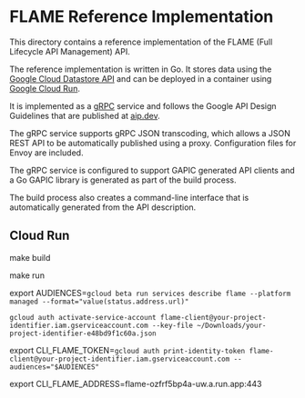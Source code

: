 # FLAME Reference Implementation

This directory contains a reference implementation of the FLAME
(Full Lifecycle API Management) API. 

The reference implementation is written in Go. 
It stores data using the [Google Cloud Datastore API]() 
and can be deployed in a container using [Google Cloud Run]().

It is implemented as a [gRPC]() service and follows the
Google API Design Guidelines that are published at [aip.dev](https://aip.dev).

The gRPC service supports gRPC JSON transcoding, which allows a JSON REST API
to be automatically published using a proxy. Configuration files for Envoy are
included.

The gRPC service is configured to support GAPIC generated API clients
and a Go GAPIC library is generated as part of the build process. 

The build process also creates a command-line interface that is 
automatically generated from the API description.

## Cloud Run

make build

make run

export AUDIENCES=`gcloud beta run services describe flame --platform managed --format="value(status.address.url)"`

`gcloud auth activate-service-account flame-client@your-project-identifier.iam.gserviceaccount.com --key-file ~/Downloads/your-project-identifier-e48bd9f1c60a.json`

export CLI_FLAME_TOKEN=`gcloud auth print-identity-token flame-client@your-project-identifier.iam.gserviceaccount.com --audiences="$AUDIENCES"`

export CLI_FLAME_ADDRESS=flame-ozfrf5bp4a-uw.a.run.app:443
